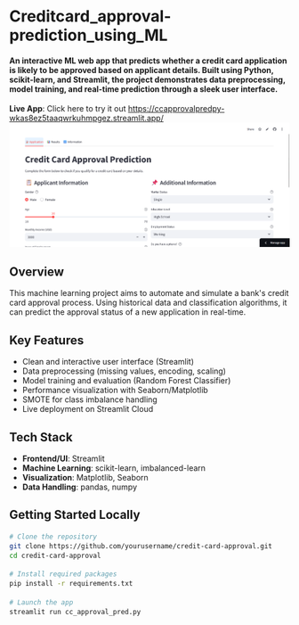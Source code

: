 # Creditcard_approval-prediction_using_ML
#### An interactive ML web app that predicts whether a credit card application is likely to be approved based on applicant details. Built using Python, scikit-learn, and Streamlit, the project demonstrates data preprocessing, model training, and real-time prediction through a sleek user interface.
**Live App**: Click here to try it out https://ccapprovalpredpy-wkas8ez5taaqwrkuhmpgez.streamlit.app/
![image alt](https://github.com/Architaa-P/creditcard_approval-prediction_using_ML/blob/main/Screenshot%202025-04-30%20201643.png?raw=true)
## Overview
This machine learning project aims to automate and simulate a bank's credit card approval process. Using historical data and classification algorithms, it can predict the approval status of a new application in real-time.

## Key Features

- Clean and interactive user interface (Streamlit)
- Data preprocessing (missing values, encoding, scaling)
- Model training and evaluation (Random Forest Classifier)
- Performance visualization with Seaborn/Matplotlib
- SMOTE for class imbalance handling
- Live deployment on Streamlit Cloud

## Tech Stack
- **Frontend/UI**: Streamlit
- **Machine Learning**: scikit-learn, imbalanced-learn
- **Visualization**: Matplotlib, Seaborn
- **Data Handling**: pandas, numpy

## Getting Started Locally
```bash
# Clone the repository
git clone https://github.com/yourusername/credit-card-approval.git
cd credit-card-approval

# Install required packages
pip install -r requirements.txt

# Launch the app
streamlit run cc_approval_pred.py
